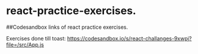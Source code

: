 
# react-practice-exercises.
##Codesandbox links of react practice exercises.

Exercises done till toast:
https://codesandbox.io/s/react-challanges-9xwpj?file=/src/App.js
